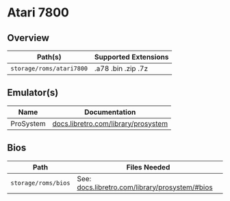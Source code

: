 # Atari 7800

## Overview

| Path(s) | Supported Extensions |
| --- | --- |
| `storage/roms/atari7800` | .a78 .bin .zip .7z |

## Emulator(s)

| Name | Documentation |
| --- | --- |
| ProSystem | [docs.libretro.com/library/prosystem](https://docs.libretro.com/library/prosystem/) |

## Bios

| Path | Files Needed |
| --- | --- |
| `storage/roms/bios` | See: [docs.libretro.com/library/prosystem/#bios](https://docs.libretro.com/library/prosystem/#bios) |